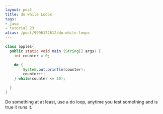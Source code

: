 ```yaml
---
layout: post
title: do while Loops
tags:
- java
- tutorial 23
alias: /post/9996172612/do-while-loops
---
```

``` java
class apples{
  public static void main (String[] args) {
    int counter = 0;

    do {
    	System.out.println(counter);
    	counter++;
    } while(counter <= 10);

  }
}
```

Do something at at least, use a do loop, anytime you test something and is
true it runs it.

